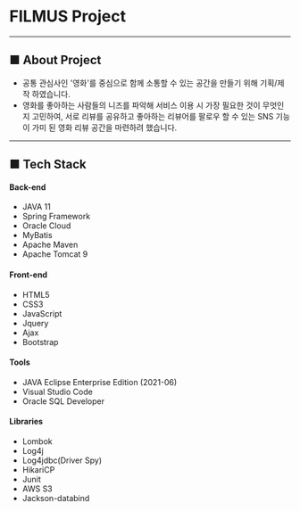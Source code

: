 
# FILMUS Project

___

## ■ About Project

- 공통 관심사인 '영화'를 중심으로 함께 소통할 수 있는 공간을 만들기 위해 기획/제작 하였습니다.
- 영화를 좋아하는 사람들의 니즈를 파악해 서비스 이용 시 가장 필요한 것이 무엇인지 고민하여, 서로 리뷰를 공유하고 좋아하는 리뷰어를 팔로우 할 수 있는 SNS 기능이 가미 된 영화 리뷰 공간을 마련하려 했습니다.

___


## ■ Tech Stack

#### Back-end
 - JAVA 11
 - Spring Framework
 - Oracle Cloud
 - MyBatis
 - Apache Maven
 - Apache Tomcat 9

#### Front-end 
 - HTML5
 - CSS3
 - JavaScript
 - Jquery
 - Ajax
 - Bootstrap

#### Tools
 - JAVA Eclipse Enterprise Edition (2021-06)
 - Visual Studio Code
 - Oracle SQL Developer

#### Libraries
 - Lombok
 - Log4j
 - Log4jdbc(Driver Spy)
 - HikariCP
 - Junit
 - AWS S3
 - Jackson-databind
